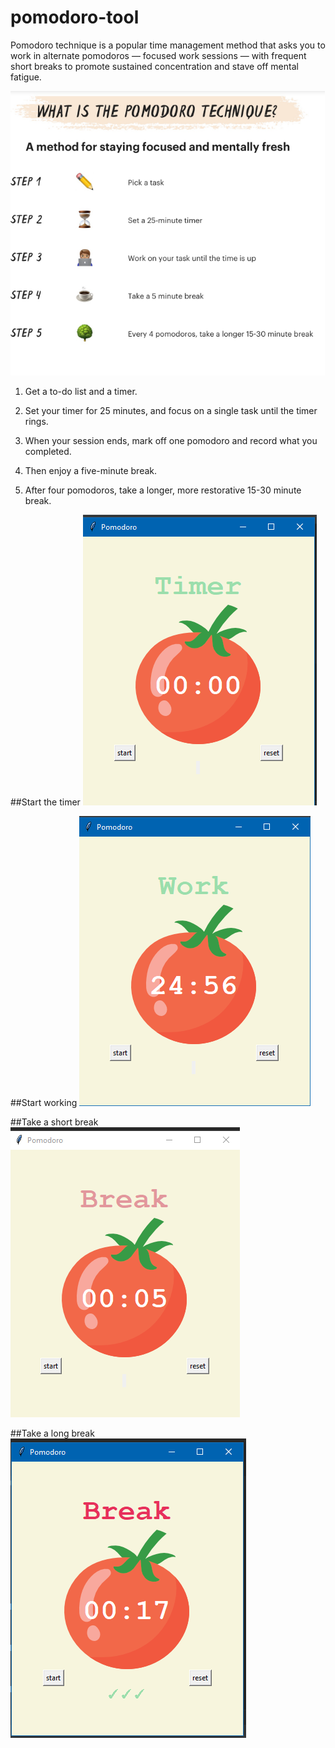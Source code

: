 # pomodoro-tool
Pomodoro technique is a popular time management method that asks you to work in alternate pomodoros — focused work sessions — with frequent short breaks to promote sustained concentration and stave off mental fatigue.

![Screenshot](images/sss.PNG)

1. Get a to-do list and a timer.

2. Set your timer for 25 minutes, and focus on a single task until the timer rings.

3. When your session ends, mark off one pomodoro and record what you completed.

4. Then enjoy a five-minute break.

5. After four pomodoros, take a longer, more restorative 15-30 minute break.

##Start the timer
![Screenshot](images/ss1.PNG)

##Start working
![Screenshot](images/ss2.PNG)

##Take a short break
![Screenshot](images/ss3.PNG)

##Take a long break
![Screenshot](images/ss4.PNG)


